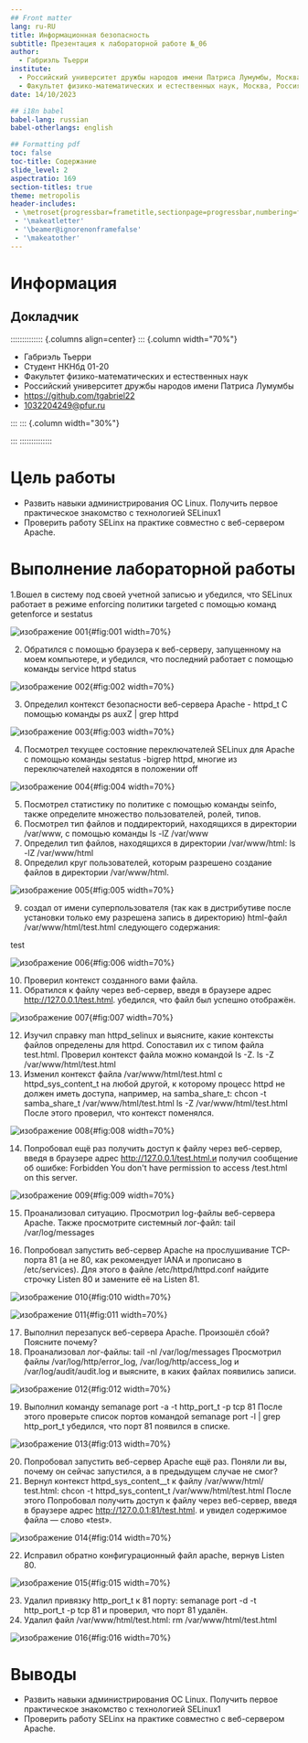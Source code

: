 ```yaml
---
## Front matter
lang: ru-RU
title: Информационная безопасность
subtitle: Презентация к лабораторной работе №_06
author:
  - Габриэль Тьерри
institute:
  - Российский университет дружбы народов имени Патриса Лумумбы, Москва, Россия
  - Факультет физико-математических и естественных наук, Москва, Россия
date: 14/10/2023

## i18n babel
babel-lang: russian
babel-otherlangs: english

## Formatting pdf
toc: false
toc-title: Содержание
slide_level: 2
aspectratio: 169
section-titles: true
theme: metropolis
header-includes:
 - \metroset{progressbar=frametitle,sectionpage=progressbar,numbering=fraction}
 - '\makeatletter'
 - '\beamer@ignorenonframefalse'
 - '\makeatother'
---
```


# Информация

## Докладчик

:::::::::::::: {.columns align=center}
::: {.column width="70%"}

  * Габриэль Тьерри
  * Студент НКНбд 01-20
  * Факультет физико-математических и естественных наук
  * Российский университет дружбы народов имени Патриса Лумумбы 
  * <https://github.com/tgabriel22>
  * [1032204249@pfur.ru](mailto:1032204249@pfur.ru)

:::
::: {.column width="30%"}

:::
::::::::::::::

# Цель работы

- Развить навыки администрирования ОС Linux. Получить первое практическое знакомство с технологией SELinux1
- Проверить работу SELinx на практике совместно с веб-сервером Apache.

# Выполнение лабораторной работы

1.Вошел в систему под своей учетной записью и убедился, что SELinux работает в режиме enforcing политики targeted с помощью команд getenforce и sestatus

![изображение 001](https://raw.githubusercontent.com/tgabriel22/Work/main/2022-2023/Информационная%20безопасность/infosec/Lab06/report/image/Capture1.PNG){#fig:001 width=70%}

2. Обратился с помощью браузера к веб-серверу, запущенному на моем компьютере, и убедился, что последний работает с помощью команды service httpd status

![изображение 002](https://raw.githubusercontent.com/tgabriel22/Work/main/2022-2023/Информационная%20безопасность/infosec/Lab06/report/image/Capture2.PNG){#fig:002 width=70%}


3. Определил контекст безопасности веб-сервера Apache - httpd_t  С помощью команды ps auxZ | grep httpd

![изображение 003](https://raw.githubusercontent.com/tgabriel22/Work/main/2022-2023/Информационная%20безопасность/infosec/Lab06/report/image/Capture3.PNG){#fig:003 width=70%}

4. Посмотрел текущее состояние переключателей SELinux для Apache с помощью команды sestatus -bigrep httpd, многие из переключателей находятся в положении off

![изображение 004](https://raw.githubusercontent.com/tgabriel22/Work/main/2022-2023/Информационная%20безопасность/infosec/Lab06/report/image/Capture4.PNG){#fig:004 width=70%}

5. Посмотрел статистику по политике с помощью команды seinfo, также определите множество пользователей, ролей, типов.
6. Посмотрел тип файлов и поддиректорий, находящихся в директории /var/www, с помощью команды ls -lZ /var/www
7. Определил тип файлов, находящихся в директории /var/www/html:
ls -lZ /var/www/html
8. Определил круг пользователей, которым разрешено создание файлов в
директории /var/www/html.

![изображение 005](https://raw.githubusercontent.com/tgabriel22/Work/main/2022-2023/Информационная%20безопасность/infosec/Lab06/report/image/Capture6.PNG){#fig:005 width=70%}


9. создал от имени суперпользователя (так как в дистрибутиве после установки только ему разрешена запись в директорию) html-файл
/var/www/html/test.html следующего содержания:
<html>
<body>test</body>
</html>

![изображение 006](https://raw.githubusercontent.com/tgabriel22/Work/main/2022-2023/Информационная%20безопасность/infosec/Lab06/report/image/Capture7.PNG){#fig:006 width=70%}

10. Проверил контекст созданного вами файла. 
11. Обратился к файлу через веб-сервер, введя в браузере адрес http://127.0.0.1/test.html. убедился, что файл был успешно отображён.

![изображение 007](https://raw.githubusercontent.com/tgabriel22/Work/main/2022-2023/Информационная%20безопасность/infosec/Lab06/report/image/Capture8.PNG){#fig:007 width=70%}

12. Изучил справку man httpd_selinux и выясните, какие контексты файлов определены для httpd. Сопоставил их с типом файла test.html. Проверил контекст файла можно командой ls -Z. ls -Z /var/www/html/test.html
13. Изменил контекст файла /var/www/html/test.html с httpd_sys_content_t на любой другой, к которому процесс httpd не должен иметь доступа, например, на samba_share_t:
chcon -t samba_share_t /var/www/html/test.html
ls -Z /var/www/html/test.html
После этого проверил, что контекст поменялся.

![изображение 008](https://raw.githubusercontent.com/tgabriel22/Work/main/2022-2023/Информационная%20безопасность/infosec/Lab06/report/image/Capture9.PNG){#fig:008 width=70%}

14. Попробовал ещё раз получить доступ к файлу через веб-сервер, введя в браузере адрес http://127.0.0.1/test.html.и  получил сообщение об ошибке: Forbidden
You don't have permission to access /test.html on this server.

![изображение 009](https://raw.githubusercontent.com/tgabriel22/Work/main/2022-2023/Информационная%20безопасность/infosec/Lab06/report/image/Capture10.PNG){#fig:009 width=70%}

15. Проанализовал ситуацию. 
Просмотрил log-файлы веб-сервера Apache. Также просмотрите системный лог-файл: tail /var/log/messages

16. Попробовал запустить веб-сервер Apache на прослушивание ТСР-порта 81 (а не 80, как рекомендует IANA и прописано в /etc/services). Для этого в файле /etc/httpd/httpd.conf найдите строчку Listen 80 и замените её на Listen 81.

![изображение 010](https://raw.githubusercontent.com/tgabriel22/Work/main/2022-2023/Информационная%20безопасность/infosec/Lab06/report/image/Capture11.PNG){#fig:010 width=70%}

![изображение 011](https://raw.githubusercontent.com/tgabriel22/Work/main/2022-2023/Информационная%20безопасность/infosec/Lab06/report/image/Capture12.PNG){#fig:011 width=70%}

17. Выполнил перезапуск веб-сервера Apache. Произошёл сбой? Поясните почему?
18. Проанализовал лог-файлы: tail -nl /var/log/messages
Просмотрил файлы /var/log/http/error_log, /var/log/http/access_log и /var/log/audit/audit.log и выясните, в каких файлах появились записи.

![изображение 012](https://raw.githubusercontent.com/tgabriel22/Work/main/2022-2023/Информационная%20безопасность/infosec/Lab06/report/image/Capture13.PNG){#fig:012 width=70%}

19. Выполнил команду
semanage port -a -t http_port_t -р tcp 81
После этого проверьте список портов командой
semanage port -l | grep http_port_t
убедился, что порт 81 появился в списке.

![изображение 013](https://raw.githubusercontent.com/tgabriel22/Work/main/2022-2023/Информационная%20безопасность/infosec/Lab06/report/image/Capture14.PNG){#fig:013 width=70%}

20. Попробовал запустить веб-сервер Apache ещё раз. Поняли ли вы, почему
он сейчас запустился, а в предыдущем случае не смог?
21. Вернул контекст httpd_sys_cоntent__t к файлу /var/www/html/ test.html:
chcon -t httpd_sys_content_t /var/www/html/test.html
После этого Попробовал получить доступ к файлу через веб-сервер, введя в браузере адрес http://127.0.0.1:81/test.html.
и увидел содержимое файла — слово «test».

![изображение 014](https://raw.githubusercontent.com/tgabriel22/Work/main/2022-2023/Информационная%20безопасность/infosec/Lab06/report/image/Capture15.PNG){#fig:014 width=70%}

22. Исправил обратно конфигурационный файл apache, вернув Listen 80.

![изображение 015](https://raw.githubusercontent.com/tgabriel22/Work/main/2022-2023/Информационная%20безопасность/infosec/Lab06/report/image/Capture16.PNG){#fig:015 width=70%}

23. Удалил привязку http_port_t к 81 порту:
semanage port -d -t http_port_t -p tcp 81
и проверил, что порт 81 удалён.
24. Удалил файл /var/www/html/test.html:
rm /var/www/html/test.html

![изображение 016](https://raw.githubusercontent.com/tgabriel22/Work/main/2022-2023/Информационная%20безопасность/infosec/Lab06/report/image/Capture17.PNG){#fig:016 width=70%}

# Выводы

- Развить навыки администрирования ОС Linux. Получить первое практическое знакомство с технологией SELinux1
- Проверить работу SELinx на практике совместно с веб-сервером Apache.
